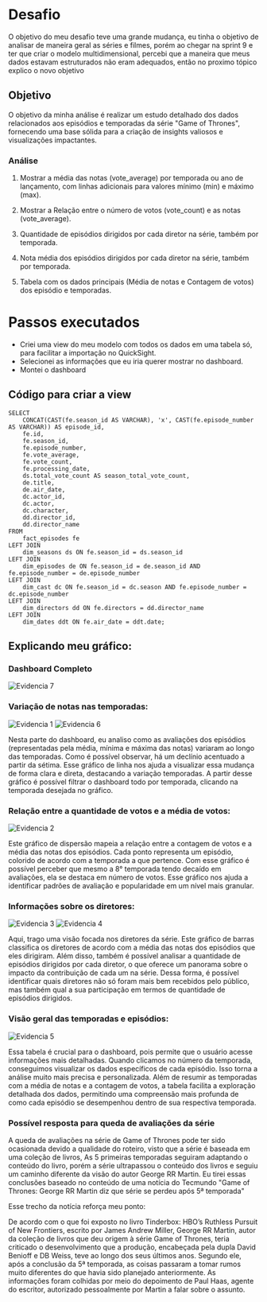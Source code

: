 # Desafio

O objetivo do meu desafio teve uma grande mudança, eu tinha o objetivo de analisar de maneira geral as séries e filmes, porém ao chegar na sprint 9 e ter que criar o modelo multidimensional, percebi que a maneira que meus dados estavam estruturados não eram adequados, então no proximo tópico explico o novo objetivo

## Objetivo

O objetivo da minha análise é realizar um estudo detalhado dos dados relacionados aos episódios e temporadas da série "Game of Thrones", fornecendo uma base sólida para a criação de insights valiosos e visualizações impactantes.

### Análise

1. Mostrar a média das notas (vote_average) por temporada ou ano de lançamento, com linhas adicionais para valores mínimo (min) e máximo (max).

2. Mostrar a Relação entre o número de votos (vote_count) e as notas (vote_average).

3. Quantidade de episódios dirigidos por cada diretor na série, também por temporada.

4. Nota média dos episódios dirigidos por cada diretor na série, também por temporada.

5. Tabela com os dados principais (Média de notas e Contagem de votos) dos episódio e temporadas.

# Passos executados

* Criei uma view do meu modelo com todos os dados em uma tabela só, para facilitar a importação no QuickSight.
* Selecionei as informações que eu iria querer mostrar no dashboard.
* Montei o dashboard

## Código para criar a view

```CREATE OR REPLACE VIEW got_full_view AS
SELECT
    CONCAT(CAST(fe.season_id AS VARCHAR), 'x', CAST(fe.episode_number AS VARCHAR)) AS episode_id,
    fe.id,
    fe.season_id,
    fe.episode_number,
    fe.vote_average,
    fe.vote_count,
    fe.processing_date,
    ds.total_vote_count AS season_total_vote_count,
    de.title,
    de.air_date,
    dc.actor_id,
    dc.actor,
    dc.character,
    dd.director_id,
    dd.director_name
FROM
    fact_episodes fe
LEFT JOIN
    dim_seasons ds ON fe.season_id = ds.season_id
LEFT JOIN
    dim_episodes de ON fe.season_id = de.season_id AND fe.episode_number = de.episode_number
LEFT JOIN
    dim_cast dc ON fe.season_id = dc.season AND fe.episode_number = dc.episode_number
LEFT JOIN
    dim_directors dd ON fe.directors = dd.director_name
LEFT JOIN
    dim_dates ddt ON fe.air_date = ddt.date;
```

## Explicando meu gráfico:

### Dashboard Completo

![Evidencia 7](../evidencias/dash_completo.png)

### Variação de notas nas temporadas:

![Evidencia 1](../evidencias/dash_notas.png)
![Evidencia 6](../evidencias/dash_notas2.png)

Nesta parte do dashboard, eu analiso como as avaliações dos episódios (representadas pela média, mínima e máxima das notas) variaram ao longo das temporadas. Como é possível observar, há um declínio acentuado a partir da sétima. Esse gráfico de linha nos ajuda a visualizar essa mudança de forma clara e direta, destacando a variação temporadas.
A partir desse gráfico é possível filtrar o dashboard todo por temporada, clicando na temporada desejada no gráfico.

### Relação entre a quantidade de votos e a média de votos:

![Evidencia 2](../evidencias/dash_dispersao.png)

Este gráfico de dispersão mapeia a relação entre a contagem de votos e a média das notas dos episódios. Cada ponto representa um episódio, colorido de acordo com a temporada a que pertence. Com esse gráfico é possível perceber que mesmo a 8° temporada tendo decaído em avaliações, ela se destaca em número de votos. Esse gráfico nos ajuda a identificar padrões de avaliação e popularidade em um nível mais granular.

### Informações sobre os diretores:

![Evidencia 3](../evidencias/dash_diretores.png)
![Evidencia 4](../evidencias/dash_diretores2.png)

Aqui, trago uma visão focada nos diretores da série. Este gráfico de barras classifica os diretores de acordo com a média das notas dos episódios que eles dirigiram. Além disso, também é possível analisar a quantidade de episódios dirigidos por cada diretor, o que oferece um panorama sobre o impacto da contribuição de cada um na série. Dessa forma, é possível identificar quais diretores não só foram mais bem recebidos pelo público, mas também qual a sua participação em termos de quantidade de episódios dirigidos.

### Visão geral das temporadas e episódios:

![Evidencia 5](../evidencias/dash_tabela.png)

Essa tabela é crucial para o dashboard, pois permite que o usuário acesse informações mais detalhadas. Quando clicamos no número da temporada, conseguimos visualizar os dados específicos de cada episódio. Isso torna a análise muito mais precisa e personalizada. Além de resumir as temporadas com a média de notas e a contagem de votos, a tabela facilita a exploração detalhada dos dados, permitindo uma compreensão mais profunda de como cada episódio se desempenhou dentro de sua respectiva temporada.

### Possível resposta para queda de avaliações da série

A queda de avaliações na série de Game of Thrones pode ter sido ocasionada devido a qualidade do roteiro, visto que a série é baseada em uma coleção de livros, As 5 primeiras temporadas seguiram adaptando o conteúdo do livro, porém a série ultrapassou o conteúdo dos livros e seguiu um caminho diferente da visão do autor George RR Martin.
Eu tirei essas conclusões baseado no conteúdo de uma notícia do Tecmundo "Game of Thrones: George RR Martin diz que série se perdeu após 5ª temporada"

Esse trecho da notícia reforça meu ponto:

De acordo com o que foi exposto no livro Tinderbox: HBO’s Ruthless Pursuit of New Frontiers, escrito por James Andrew Miller, George RR Martin, autor da coleção de livros que deu origem à série Game of Thrones, teria criticado o desenvolvimento que a produção,  encabeçada pela dupla David Benioff e DB Weiss, teve ao longo dos seus últimos anos.
Segundo ele, após a conclusão da 5ª temporada, as coisas passaram a tomar rumos muito diferentes do que havia sido planejado anteriormente. As informações foram colhidas por meio do depoimento de Paul Haas, agente do escritor, autorizado pessoalmente por Martin a falar sobre o assunto.

